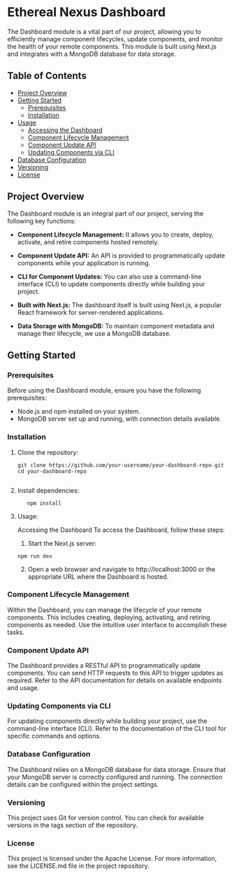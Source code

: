 # Ethereal Nexus Dashboard

The Dashboard module is a vital part of our project, allowing you to efficiently manage component lifecycles, update components, and monitor the health of your remote components. This module is built using Next.js and integrates with a MongoDB database for data storage.

## Table of Contents
- [Project Overview](#project-overview)
- [Getting Started](#getting-started)
    - [Prerequisites](#prerequisites)
    - [Installation](#installation)
- [Usage](#usage)
    - [Accessing the Dashboard](#accessing-the-dashboard)
    - [Component Lifecycle Management](#component-lifecycle-management)
    - [Component Update API](#component-update-api)
    - [Updating Components via CLI](#updating-components-via-cli)
- [Database Configuration](#database-configuration)
- [Versioning](#versioning)
- [License](#license)

## Project Overview

The Dashboard module is an integral part of our project, serving the following key functions:

- **Component Lifecycle Management:** It allows you to create, deploy, activate, and retire components hosted remotely.

- **Component Update API:** An API is provided to programmatically update components while your application is running.

- **CLI for Component Updates:** You can also use a command-line interface (CLI) to update components directly while building your project.

- **Built with Next.js:** The dashboard itself is built using Next.js, a popular React framework for server-rendered applications.

- **Data Storage with MongoDB:** To maintain component metadata and manage their lifecycle, we use a MongoDB database.

## Getting Started

### Prerequisites

Before using the Dashboard module, ensure you have the following prerequisites:

- Node.js and npm installed on your system.
- MongoDB server set up and running, with connection details available.

### Installation

1. Clone the repository:

   ```shell
   git clone https://github.com/your-username/your-dashboard-repo.git
   cd your-dashboard-repo
   

2. Install dependencies:
   ```shell
      npm install
    ```
3. Usage:

    Accessing the Dashboard
    To access the Dashboard, follow these steps:
    
    1. Start the Next.js server:
     ```shell
    npm run dev
    ```
    2. Open a web browser and navigate to http://localhost:3000 or the appropriate URL where the Dashboard is hosted.

### Component Lifecycle Management
   Within the Dashboard, you can manage the lifecycle of your remote components. This includes creating, deploying, activating, and retiring components as needed. Use the intuitive user interface to accomplish these tasks.

### Component Update API
The Dashboard provides a RESTful API to programmatically update components. You can send HTTP requests to this API to trigger updates as required. Refer to the API documentation for details on available endpoints and usage.

### Updating Components via CLI
For updating components directly while building your project, use the command-line interface (CLI). Refer to the documentation of the CLI tool for specific commands and options.

### Database Configuration

The Dashboard relies on a MongoDB database for data storage. Ensure that your MongoDB server is correctly configured and running. The connection details can be configured within the project settings.

### Versioning

This project uses Git for version control. You can check for available versions in the tags section of the repository.

### License

This project is licensed under the Apache License. For more information, see the LICENSE.md file in the project repository.
